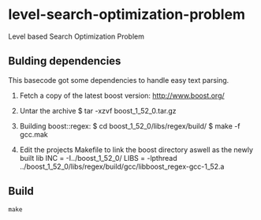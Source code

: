 level-search-optimization-problem
=================================

Level based Search Optimization Problem


Bulding dependencies
----------------------------------------
This basecode got some dependencies to handle easy text parsing.

1. Fetch a copy of the latest boost version: http://www.boost.org/
2. Untar the archive
    $ tar -xzvf boost_1_52_0.tar.gz
3. Building boost::regex: 
    $ cd boost_1_52_0/libs/regex/build/
    $ make -f gcc.mak

4. Edit the projects Makefile to link the boost directory aswell as the newly built lib
    INC = -I../boost_1_52_0/
    LIBS = -lpthread ../boost_1_52_0/libs/regex/build/gcc/libboost_regex-gcc-1_52.a

Build
----------------------------------------
    make
